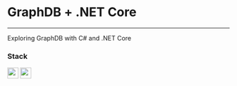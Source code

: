 # GraphDB + .NET Core
-----------------------------------------------------
Exploring GraphDB with C# and .NET Core

### Stack 
<code><img height="25" src="https://cdn.svgporn.com/logos/dotnet.svg"/></code>
<code><img height="25" src="https://dbdb.io/media/logos/GraphDB.png"/></code>  

